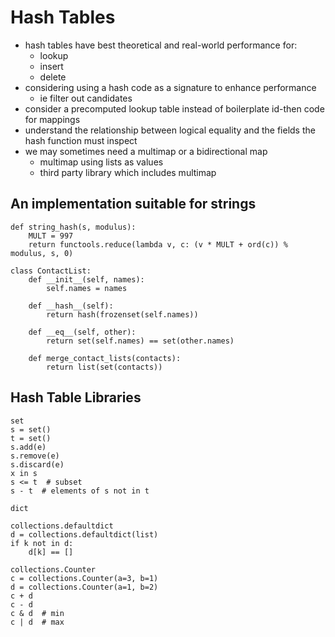 # Hash Tables

- hash tables have best theoretical and real-world performance for:
    - lookup
    - insert
    - delete
- considering using a hash code as a signature to enhance performance
    - ie filter out candidates
- consider a precomputed lookup table instead of boilerplate id-then code for mappings
- understand the relationship between logical equality and the fields the hash function must inspect
- we may sometimes need a multimap or a bidirectional map
    - multimap using lists as values
    - third party library which includes multimap

## An implementation suitable for strings

```python3
def string_hash(s, modulus):
    MULT = 997
    return functools.reduce(lambda v, c: (v * MULT + ord(c)) % modulus, s, 0)
```

```python3
class ContactList:
    def __init__(self, names):
        self.names = names

    def __hash__(self):
        return hash(frozenset(self.names))

    def __eq__(self, other):
        return set(self.names) == set(other.names)

    def merge_contact_lists(contacts):
        return list(set(contacts))
```

## Hash Table Libraries

```python3
set
s = set()
t = set()
s.add(e)
s.remove(e)
s.discard(e)
x in s
s <= t  # subset
s - t  # elements of s not in t

dict

collections.defaultdict
d = collections.defaultdict(list)
if k not in d:
    d[k] == []

collections.Counter
c = collections.Counter(a=3, b=1)
d = collections.Counter(a=1, b=2)
c + d
c - d
c & d  # min
c | d  # max
```
